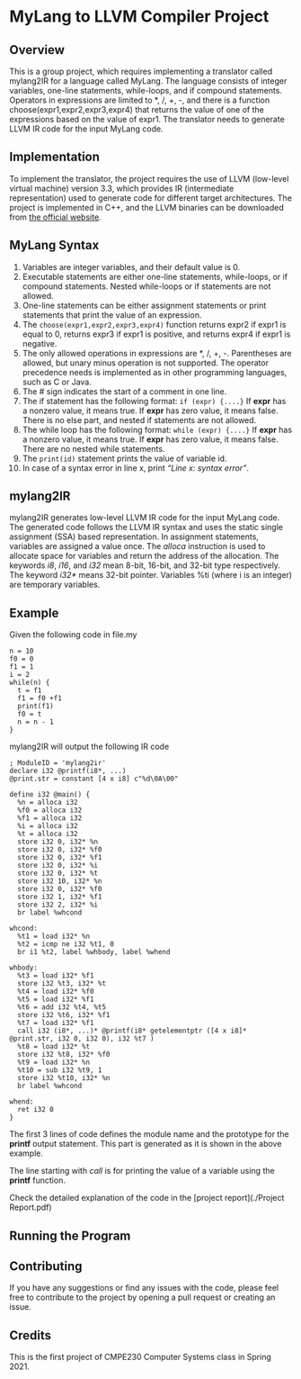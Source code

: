 # MyLang to LLVM Compiler Project

## Overview
This is a group project, which requires implementing a translator called mylang2IR for a language 
called MyLang. The language consists of integer variables, one-line statements, while-loops, and if 
compound statements. Operators in expressions are limited to *, /, +, -, and there is a function 
choose(expr1,expr2,expr3,expr4) that returns the value of one of the expressions based on the value 
of expr1. The translator needs to generate LLVM IR code for the input MyLang code.

## Implementation
To implement the translator, the project requires the use of LLVM (low-level virtual machine) 
version 3.3, which provides IR (intermediate representation) used to generate code for different 
target architectures. The project is implemented in C++, and the LLVM binaries can be downloaded 
from [the official website](https://releases.llvm.org/download.html#3.3).

## MyLang Syntax
1. Variables are integer variables, and their default value is 0.
2. Executable statements are either one-line statements, while-loops, or if compound statements. Nested while-loops or if statements are not allowed.
3. One-line statements can be either assignment statements or print statements that print the value of an expression.
4. The `choose(expr1,expr2,expr3,expr4)` function returns expr2 if expr1 is equal to 0, returns expr3 if expr1 is positive, and returns expr4 if expr1 is negative.
5. The only allowed operations in expressions are *, /, +, -. Parentheses are allowed, but unary minus operation is not supported. The operator precedence needs is implemented as in other programming languages, such as C or Java.
6. The # sign indicates the start of a comment in one line.
7. The if statement has the following format: `if (expr) {....}`
If **expr** has a nonzero value, it means true. If **expr** has zero value, it means false. There is no else part, and nested if statements are not allowed.
8. The while loop has the following format: `while (expr) {....}`
If **expr** has a nonzero value, it means true. If **expr** has zero value, it means false. There are no nested while statements.
9. The `print(id)` statement prints the value of variable id.
10. In case of a syntax error in line x, print _“Line x: syntax error”_.

## mylang2IR
mylang2IR generates low-level LLVM IR code for the input MyLang code. The generated code follows 
the LLVM IR syntax and uses the static single assignment (SSA) based representation. In assignment 
statements, variables are assigned a value once. The _alloca_ instruction is used to allocate space 
for variables and return the address of the allocation. The keywords _i8_, _i16_, and _i32_ mean 
8-bit, 16-bit, and 32-bit type respectively. The keyword _i32*_ means 32-bit pointer. Variables %ti 
(where i is an integer) are temporary variables.


## Example
Given the following code in file.my

```
n = 10
f0 = 0
f1 = 1
i = 2
while(n) {
  t = f1
  f1 = f0 +f1
  print(f1)
  f0 = t
  n = n - 1
}
```

mylang2IR will output the following IR code

```
; ModuleID = 'mylang2ir'
declare i32 @printf(i8*, ...)
@print.str = constant [4 x i8] c"%d\0A\00"

define i32 @main() {
  %n = alloca i32
  %f0 = alloca i32
  %f1 = alloca i32
  %i = alloca i32
  %t = alloca i32
  store i32 0, i32* %n
  store i32 0, i32* %f0
  store i32 0, i32* %f1
  store i32 0, i32* %i
  store i32 0, i32* %t
  store i32 10, i32* %n
  store i32 0, i32* %f0
  store i32 1, i32* %f1
  store i32 2, i32* %i
  br label %whcond

whcond:
  %t1 = load i32* %n
  %t2 = icmp ne i32 %t1, 0
  br i1 %t2, label %whbody, label %whend

whbody:
  %t3 = load i32* %f1
  store i32 %t3, i32* %t
  %t4 = load i32* %f0
  %t5 = load i32* %f1
  %t6 = add i32 %t4, %t5
  store i32 %t6, i32* %f1
  %t7 = load i32* %f1
  call i32 (i8*, ...)* @printf(i8* getelementptr ([4 x i8]* @print.str, i32 0, i32 0), i32 %t7 )
  %t8 = load i32* %t
  store i32 %t8, i32* %f0
  %t9 = load i32* %n
  %t10 = sub i32 %t9, 1
  store i32 %t10, i32* %n
  br label %whcond

whend:
  ret i32 0
}
```
The first 3 lines of code defines the module name and the prototype for the **printf** output
statement. This part is generated as it is shown in the above example.

The line starting with _call_ is for printing the value of a variable using the **printf** function.

Check the detailed explanation of the code in the [project report](./Project Report.pdf)

## Running the Program


## Contributing
If you have any suggestions or find any issues with the code, please feel free to contribute to the project by opening a pull request or creating an issue.

## Credits
This is the first project of CMPE230 Computer Systems class in Spring 2021.


